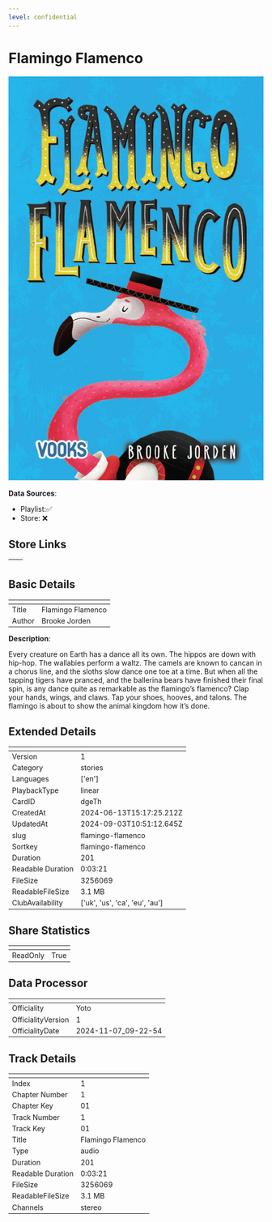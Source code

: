 ```yaml
---
level: confidential
---
```

# Flamingo Flamenco

![card_[dgeTh].png](../../img/cards/card_[dgeTh].png)

**Data Sources**: 

- Playlist:✅
- Store: ❌


## Store Links

| <!-- --> | <!-- --> |
| - | - |


## Basic Details

| <!-- --> | <!-- --> |
| - | - |
| Title | Flamingo Flamenco |
| Author | Brooke Jorden |

**Description**:

Every creature on Earth has a dance all its own. The hippos are down with hip-hop. The wallabies perform a waltz. The camels are known to cancan in a chorus line, and the sloths slow dance one toe at a time. But when all the tapping tigers have pranced, and the ballerina bears have finished their final spin, is any dance quite as remarkable as the flamingo’s flamenco? Clap your hands, wings, and claws. Tap your shoes, hooves, and talons. The flamingo is about to show the animal kingdom how it’s done.


## Extended Details

| <!-- --> | <!-- --> |
| - | - |
| Version | 1 |
| Category | stories |
| Languages | ['en'] |
| PlaybackType | linear |
| CardID | dgeTh |
| CreatedAt | 2024-06-13T15:17:25.212Z |
| UpdatedAt | 2024-09-03T10:51:12.645Z |
| slug | flamingo-flamenco |
| Sortkey | flamingo-flamenco |
| Duration | 201 |
| Readable Duration | 0:03:21 |
| FileSize | 3256069 |
| ReadableFileSize | 3.1 MB |
| ClubAvailability | ['uk', 'us', 'ca', 'eu', 'au'] |


## Share Statistics

| <!-- --> | <!-- --> |
| - | - |
| ReadOnly | True |


## Data Processor

| <!-- --> | <!-- --> |
| - | - |
| Officiality | Yoto
| OfficialityVersion | 1
| OfficialityDate | 2024-11-07_09-22-54


## Track Details

| <!-- --> | <!-- --> |
| - | - |
| Index | 1 |
| Chapter Number | 1 |
| Chapter Key | 01 |
| Track Number | 1 |
| Track Key | 01 |
| Title | Flamingo Flamenco  |
| Type | audio |
| Duration | 201 |
| Readable Duration | 0:03:21 |
| FileSize | 3256069 |
| ReadableFileSize | 3.1 MB |
| Channels | stereo |

